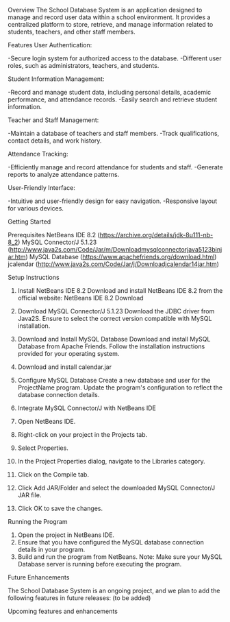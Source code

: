 Overview
The School Database System is an application designed to manage and record user data within a school environment. It provides a centralized platform to store, retrieve, and manage information related to students, teachers, and other staff members.

Features
User Authentication:

-Secure login system for authorized access to the database.
-Different user roles, such as administrators, teachers, and students.

Student Information Management:

-Record and manage student data, including personal details, academic performance, and attendance records.
-Easily search and retrieve student information.

Teacher and Staff Management:

-Maintain a database of teachers and staff members.
-Track qualifications, contact details, and work history.

Attendance Tracking:

-Efficiently manage and record attendance for students and staff.
-Generate reports to analyze attendance patterns.

User-Friendly Interface:

-Intuitive and user-friendly design for easy navigation.
-Responsive layout for various devices.

Getting Started

Prerequisites
NetBeans IDE 8.2 (https://archive.org/details/jdk-8u111-nb-8_2)
MySQL Connector/J 5.1.23 (http://www.java2s.com/Code/Jar/m/Downloadmysqlconnectorjava5123binjar.htm)
MySQL Database (https://www.apachefriends.org/download.html)
jcalendar (http://www.java2s.com/Code/Jar/j/Downloadjcalendar14jar.htm)

Setup Instructions
1. Install NetBeans IDE 8.2
Download and install NetBeans IDE 8.2 from the official website: NetBeans IDE 8.2 Download

2. Download MySQL Connector/J 5.1.23
Download the JDBC driver from Java2S. Ensure to select the correct version compatible with MySQL installation.

3. Download and Install MySQL Database
Download and install MySQL Database from Apache Friends. Follow the installation instructions provided for your operating system.

4. Download and install calendar.jar
 

5. Configure MySQL Database
Create a new database and user for the ProjectName program. Update the program's configuration to reflect the database connection details.

6. Integrate MySQL Connector/J with NetBeans IDE
1. Open NetBeans IDE.
2. Right-click on your project in the Projects tab.
3. Select Properties.
4. In the Project Properties dialog, navigate to the Libraries category.
5. Click on the Compile tab.
6. Click Add JAR/Folder and select the downloaded MySQL Connector/J JAR file.
7. Click OK to save the changes.

Running the Program
1. Open the project in NetBeans IDE.
2. Ensure that you have configured the MySQL database connection details in your program.
3. Build and run the program from NetBeans.
Note: Make sure your MySQL Database server is running before executing the program.


Future Enhancements

The School Database System is an ongoing project, and we plan to add the following features in future releases:
(to be added)


Upcoming features and enhancements
